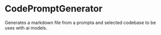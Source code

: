 # CodePromptGenerator
Generates a markdown file from a prompta and selected codebase to be uses with ai models.
